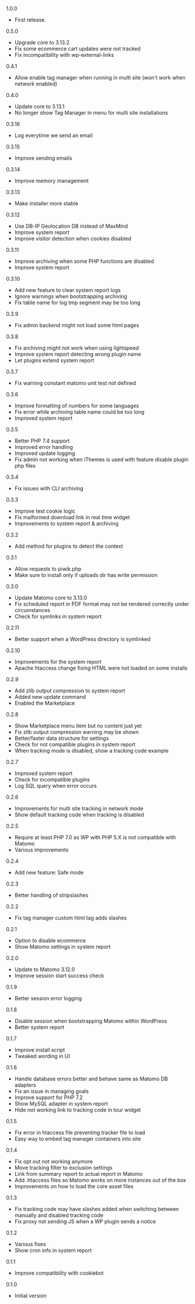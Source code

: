 1.0.0
- First release.

0.5.0
- Upgrade core to 3.13.2
- Fix some ecommerce cart updates were not tracked
- Fix incompatibility with wp-external-links

0.4.1
- Allow enable tag manager when running in multi site (won't work when network enabled)

0.4.0
- Update core to 3.13.1
- No longer show Tag Manager in menu for multi site installations

0.3.16
- Log everytime we send an email

0.3.15
- Improve sending emails

0.3.14
- Improve memory management

0.3.13
- Make installer more stable

0.3.12
- Use DB-IP Geolocation DB instead of MaxMind
- Improve system report
- Improve visitor detection when cookies disabled

0.3.11
- Improve archiving when some PHP functions are disabled
- Improve system report

0.3.10
- Add new feature to clear system report logs
- Ignore warnings when bootstrapping archiving
- Fix table name for log tmp segment may be too long

0.3.9
- Fix admin backend might not load some html pages

0.3.8
- Fix archiving might not work when using lightspeed
- Improve system report detecting wrong plugin name
- Let plugins extend system report

0.3.7
- Fix warning constant matomo unit test not defined

0.3.6
- Improve formatting of numbers for some languages
- Fix error while archiving table name could be too long
- Improved system report

0.3.5
- Better PHP 7.4 support
- Improved error handling
- Improved update logging
- Fix admin not working when iThemes is used with feature disable plugin php files

0.3.4
- Fix issues with CLI archiving

0.3.3
- Improve test cookie logic
- Fix malformed download link in real time widget
- Improvements to system report & archiving

0.3.2
- Add method for plugins to detect the context

0.3.1
- Allow requests to piwik.php
- Make sure to install only if uploads dir has write permission

0.3.0
- Update Matomo core to 3.13.0
- Fix scheduled report in PDF format may not be rendered correctly under circumstances
- Check for symlinks in system report

0.2.11
- Better support when a WordPress directory is symlinked

0.2.10
- Improvements for the system report
- Apache htaccess change fixing HTML were not loaded on some installs

0.2.9
- Add zlib output compression to system report
- Added new update command
- Enabled the Marketplace

0.2.8
- Show Marketplace menu item but no content just yet
- Fix zlib output compression warning may be shown
- Better/faster data structure for settings
- Check for not compatible plugins in system report
- When tracking mode is disabled, show a tracking code example

0.2.7
- Improved system report
- Check for incompatible plugins
- Log SQL query when error occurs

0.2.6
- Improvements for multi site tracking in network mode
- Show default tracking code when tracking is disabled

0.2.5
- Require at least PHP 7.0 as WP with PHP 5.X is not compatible with Matomo
- Various improvements

0.2.4
- Add new feature: Safe mode

0.2.3
- Better handling of stripslashes

0.2.2
- Fix tag manager custom html tag adds slashes

0.2.1
- Option to disable ecommerce
- Show Matomo settings in system report

0.2.0
- Update to Matomo 3.12.0
- Improve session start success check

0.1.9
- Better session error logging

0.1.8
- Disable session when bootstrapping Matomo within WordPress
- Better system report

0.1.7
- Improve install script
- Tweaked wording in UI

0.1.6
- Handle database errors better and behave same as Matomo DB adapters
- Fix an issue in managing goals
- Improve support for PHP 7.2
- Show MySQL adapter in system report
- Hide not working link to tracking code in tour widget

0.1.5
- Fix error in htaccess file preventing tracker file to load
- Easy way to embed tag manager containers into site

0.1.4
- Fix opt out not working anymore
- Move tracking filter to exclusion settings
- Link from summary report to actual report in Matomo
- Add .htaccess files so Matomo works on more instances out of the box
- Improvements on how to load the core asset files

0.1.3
- Fix tracking code may have slashes added when switching between manually and disabled tracking code
- Fix proxy not sending JS when a WP plugin sends a notice

0.1.2
- Various fixes
- Show cron info in system report

0.1.1
- Improve compatibility with cookiebot

0.1.0
- Initial version
